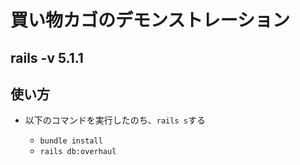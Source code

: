 # 買い物カゴのデモンストレーション

## rails -v 5.1.1

## 使い方
- 以下のコマンドを実行したのち、`rails s`する

  * `bundle install`
  * `rails db:overhaul`
